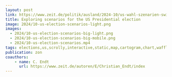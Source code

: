 ```yaml
---
layout: post
link: https://www.zeit.de/politik/ausland/2024-10/us-wahl-szenarien-swing-states-simulation-donald-trump-kamala-harris?freebie=4e06a183
title: Exploring scenarios for the US Presidential election
image: 2024/10-us-election-scenarios-light.png
images: 
  - 2024/10-us-election-scenarios-big-light.png
  - 2024/10-us-election-scenarios-big-mobile.png
  - 2024/10-us-election-scenarios.mp4
tags: elections,us,scrolly,interactive,static,map,cartogram,chart,waffle
publication: zon
coauthors:
    - name: C. Endt
      url: https://www.zeit.de/autoren/E/Christian_Endt/index
---
```

